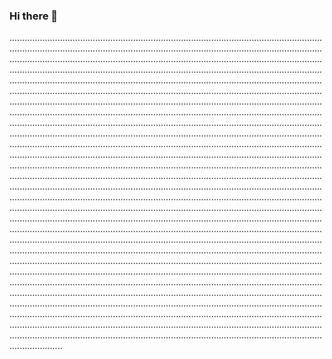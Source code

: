 ### Hi there 👋

.................................................................................................................................................................................................................................................................................................................................................................................................................................................................................................................................................................................................................................................................................................................................................................................................................................................................................................................................................................................................................................................................................................................................................................................................................................................................................................................................................................................................................................................................................................................................................................................................................................................................................................................................................................................................................................................................................................................................................................................................................................................................................................................................................................................................................................................................................................................................................................................................................................................................................................................................................................................................................................................................................................................................................................................................................................................................................................................................................................................................................................................................................................................................................................................................................................................................................................................................................................................................................................................................................................................................................................................................................................................................................................................................................................